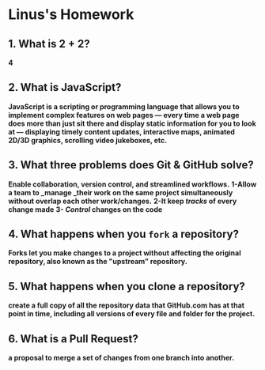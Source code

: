 # Linus's Homework

## 1. What is 2 + 2?

**4**

## 2. What is JavaScript?

**JavaScript is a scripting or programming language that allows you to implement complex features on web pages — every time a web page does more than just sit there and display static information for you to look at — displaying timely content updates, interactive maps, animated 2D/3D graphics, scrolling video jukeboxes, etc.**

## 3. What three problems does Git & GitHub solve?
**Enable collaboration, version control, and streamlined workflows.**
**1-Allow a team to _manage _their work on the same project simultaneously without overlap each other work/changes.**
**2-It keep _tracks_ of every change made**
**3- _Control_ changes on the code**

## 4. What happens when you `fork` a repository?

**Forks let you make changes to a project without affecting the original repository, also known as the "upstream" repository.**

## 5. What happens when you clone a repository?

**create a full copy of all the repository data that GitHub.com has at that point in time, including all versions of every file and folder for the project.**

## 6. What is a Pull Request?

**a proposal to merge a set of changes from one branch into another.**
